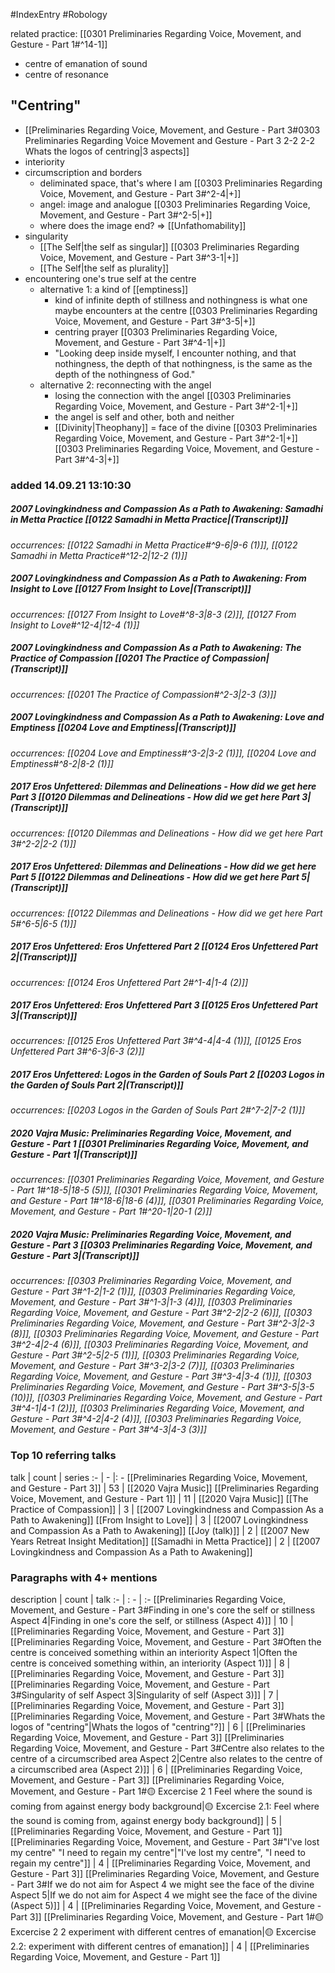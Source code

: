 #IndexEntry #Robology

related practice: [[0301 Preliminaries Regarding Voice, Movement, and Gesture - Part 1#^14-1]]
- centre of emanation of sound
- centre of resonance

## "Centring"
- [[Preliminaries Regarding Voice, Movement, and Gesture - Part 3#0303 Preliminaries Regarding Voice Movement and Gesture - Part 3 2-2 2-2 Whats the logos of centring|3 aspects]]
- interiority
- circumscription and borders
	- deliminated space, that's where I am [[0303 Preliminaries Regarding Voice, Movement, and Gesture - Part 3#^2-4|+]]
	- angel: image and analogue [[0303 Preliminaries Regarding Voice, Movement, and Gesture - Part 3#^2-5|+]]
	- where does the image end? => [[Unfathomability]]
- singularity
	- [[The Self|the self as singular]] [[0303 Preliminaries Regarding Voice, Movement, and Gesture - Part 3#^3-1|+]]
	- [[The Self|the self as plurality]]
- encountering one's true self at the centre
	- alternative 1: a kind of [[emptiness]]
		- kind of infinite depth of stillness and nothingness is what one maybe encounters at the centre [[0303 Preliminaries Regarding Voice, Movement, and Gesture - Part 3#^3-5|+]]
		- centring prayer [[0303 Preliminaries Regarding Voice, Movement, and Gesture - Part 3#^4-1|+]]
		- "Looking deep inside myself, I encounter nothing, and that nothingness, the depth of that nothingness, is the same as the depth of the nothingness of God."
	- alternative 2: reconnecting with the angel
		- losing the connection with the angel [[0303 Preliminaries Regarding Voice, Movement, and Gesture - Part 3#^2-1|+]]
		- the angel is self and other, both and neither
		- [[Divinity|Theophany]] = face of the divine [[0303 Preliminaries Regarding Voice, Movement, and Gesture - Part 3#^2-1|+]] [[0303 Preliminaries Regarding Voice, Movement, and Gesture - Part 3#^4-3|+]]

### added 14.09.21 13:10:30

##### 2007 Lovingkindness and Compassion As a Path to Awakening: Samadhi in Metta Practice [[0122 Samadhi in Metta Practice|(Transcript)]]
_occurrences: [[0122 Samadhi in Metta Practice#^9-6|9-6 (1)]], [[0122 Samadhi in Metta Practice#^12-2|12-2 (1)]]_

##### 2007 Lovingkindness and Compassion As a Path to Awakening: From Insight to Love [[0127 From Insight to Love|(Transcript)]]
_occurrences: [[0127 From Insight to Love#^8-3|8-3 (2)]], [[0127 From Insight to Love#^12-4|12-4 (1)]]_

##### 2007 Lovingkindness and Compassion As a Path to Awakening: The Practice of Compassion [[0201 The Practice of Compassion|(Transcript)]]
_occurrences: [[0201 The Practice of Compassion#^2-3|2-3 (3)]]_

##### 2007 Lovingkindness and Compassion As a Path to Awakening: Love and Emptiness [[0204 Love and Emptiness|(Transcript)]]
_occurrences: [[0204 Love and Emptiness#^3-2|3-2 (1)]], [[0204 Love and Emptiness#^8-2|8-2 (1)]]_

##### 2017 Eros Unfettered: Dilemmas and Delineations - How did we get here Part 3 [[0120 Dilemmas and Delineations - How did we get here Part 3|(Transcript)]]
_occurrences: [[0120 Dilemmas and Delineations - How did we get here Part 3#^2-2|2-2 (1)]]_

##### 2017 Eros Unfettered: Dilemmas and Delineations - How did we get here Part 5 [[0122 Dilemmas and Delineations - How did we get here Part 5|(Transcript)]]
_occurrences: [[0122 Dilemmas and Delineations - How did we get here Part 5#^6-5|6-5 (1)]]_

##### 2017 Eros Unfettered: Eros Unfettered Part 2 [[0124 Eros Unfettered Part 2|(Transcript)]]
_occurrences: [[0124 Eros Unfettered Part 2#^1-4|1-4 (2)]]_

##### 2017 Eros Unfettered: Eros Unfettered Part 3 [[0125 Eros Unfettered Part 3|(Transcript)]]
_occurrences: [[0125 Eros Unfettered Part 3#^4-4|4-4 (1)]], [[0125 Eros Unfettered Part 3#^6-3|6-3 (2)]]_

##### 2017 Eros Unfettered: Logos in the Garden of Souls Part 2 [[0203 Logos in the Garden of Souls Part 2|(Transcript)]]
_occurrences: [[0203 Logos in the Garden of Souls Part 2#^7-2|7-2 (1)]]_

##### 2020 Vajra Music: Preliminaries Regarding Voice, Movement, and Gesture - Part 1 [[0301 Preliminaries Regarding Voice, Movement, and Gesture - Part 1|(Transcript)]]
_occurrences: [[0301 Preliminaries Regarding Voice, Movement, and Gesture - Part 1#^18-5|18-5 (5)]], [[0301 Preliminaries Regarding Voice, Movement, and Gesture - Part 1#^18-6|18-6 (4)]], [[0301 Preliminaries Regarding Voice, Movement, and Gesture - Part 1#^20-1|20-1 (2)]]_

##### 2020 Vajra Music: Preliminaries Regarding Voice, Movement, and Gesture - Part 3 [[0303 Preliminaries Regarding Voice, Movement, and Gesture - Part 3|(Transcript)]]
_occurrences: [[0303 Preliminaries Regarding Voice, Movement, and Gesture - Part 3#^1-2|1-2 (1)]], [[0303 Preliminaries Regarding Voice, Movement, and Gesture - Part 3#^1-3|1-3 (4)]], [[0303 Preliminaries Regarding Voice, Movement, and Gesture - Part 3#^2-2|2-2 (6)]], [[0303 Preliminaries Regarding Voice, Movement, and Gesture - Part 3#^2-3|2-3 (8)]], [[0303 Preliminaries Regarding Voice, Movement, and Gesture - Part 3#^2-4|2-4 (6)]], [[0303 Preliminaries Regarding Voice, Movement, and Gesture - Part 3#^2-5|2-5 (1)]], [[0303 Preliminaries Regarding Voice, Movement, and Gesture - Part 3#^3-2|3-2 (7)]], [[0303 Preliminaries Regarding Voice, Movement, and Gesture - Part 3#^3-4|3-4 (1)]], [[0303 Preliminaries Regarding Voice, Movement, and Gesture - Part 3#^3-5|3-5 (10)]], [[0303 Preliminaries Regarding Voice, Movement, and Gesture - Part 3#^4-1|4-1 (2)]], [[0303 Preliminaries Regarding Voice, Movement, and Gesture - Part 3#^4-2|4-2 (4)]], [[0303 Preliminaries Regarding Voice, Movement, and Gesture - Part 3#^4-3|4-3 (3)]]_

### Top 10 referring talks
talk | count | series
:- | - |: -
[[Preliminaries Regarding Voice, Movement, and Gesture - Part 3]] | 53 | [[2020 Vajra Music]]
[[Preliminaries Regarding Voice, Movement, and Gesture - Part 1]] | 11 | [[2020 Vajra Music]]
[[The Practice of Compassion]] | 3 | [[2007 Lovingkindness and Compassion As a Path to Awakening]]
[[From Insight to Love]] | 3 | [[2007 Lovingkindness and Compassion As a Path to Awakening]]
[[Joy (talk)]] | 2 | [[2007 New Years Retreat Insight Meditation]]
[[Samadhi in Metta Practice]] | 2 | [[2007 Lovingkindness and Compassion As a Path to Awakening]]

### Paragraphs with 4+ mentions
description | count | talk
:- | : - | :-
[[Preliminaries Regarding Voice, Movement, and Gesture - Part 3#Finding in one's core the self or stillness Aspect 4\|Finding in one's core the self, or stillness (Aspect 4)]] | 10 | [[Preliminaries Regarding Voice, Movement, and Gesture - Part 3]]
[[Preliminaries Regarding Voice, Movement, and Gesture - Part 3#Often the centre is conceived something within an interiority Aspect 1\|Often the centre is conceived something within, an interiority (Aspect 1)]] | 8 | [[Preliminaries Regarding Voice, Movement, and Gesture - Part 3]]
[[Preliminaries Regarding Voice, Movement, and Gesture - Part 3#Singularity of self Aspect 3\|Singularity of self (Aspect 3)]] | 7 | [[Preliminaries Regarding Voice, Movement, and Gesture - Part 3]]
[[Preliminaries Regarding Voice, Movement, and Gesture - Part 3#Whats the logos of "centring"\|Whats the logos of "centring"?]] | 6 | [[Preliminaries Regarding Voice, Movement, and Gesture - Part 3]]
[[Preliminaries Regarding Voice, Movement, and Gesture - Part 3#Centre also relates to the centre of a circumscribed area Aspect 2\|Centre also relates to the centre of a circumscribed area (Aspect 2)]] | 6 | [[Preliminaries Regarding Voice, Movement, and Gesture - Part 3]]
[[Preliminaries Regarding Voice, Movement, and Gesture - Part 1#🟡 Excercise 2 1 Feel where the sound is coming from against energy body background\|🟡 Excercise 2.1: Feel where the sound is coming from, against energy body background]] | 5 | [[Preliminaries Regarding Voice, Movement, and Gesture - Part 1]]
[[Preliminaries Regarding Voice, Movement, and Gesture - Part 3#"I've lost my centre" "I need to regain my centre"\|"I've lost my centre", "I need to regain my centre"]] | 4 | [[Preliminaries Regarding Voice, Movement, and Gesture - Part 3]]
[[Preliminaries Regarding Voice, Movement, and Gesture - Part 3#If we do not aim for Aspect 4 we might see the face of the divine Aspect 5\|If we do not aim for Aspect 4 we might see the face of the divine (Aspect 5)]] | 4 | [[Preliminaries Regarding Voice, Movement, and Gesture - Part 3]]
[[Preliminaries Regarding Voice, Movement, and Gesture - Part 1#🟡 Excercise 2 2 experiment with different centres of emanation\|🟡 Excercise 2.2: experiment with different centres of emanation]] | 4 | [[Preliminaries Regarding Voice, Movement, and Gesture - Part 1]]

